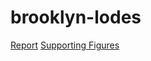 # brooklyn-lodes
[Report](https://tangoyankee.github.io/brooklyn-lodes/miller-705-project-report.pdf) [Supporting Figures](https://tangoyankee.github.io/brooklyn-lodes/miller-705-report-supporting-figures.pdf)
